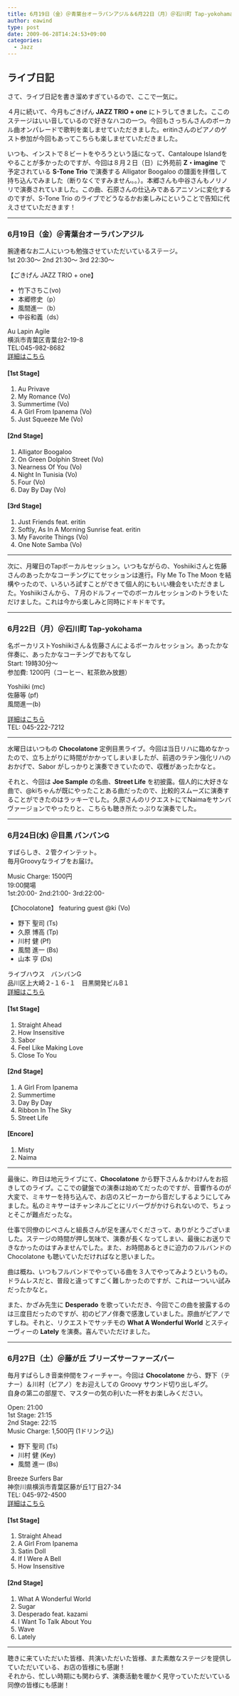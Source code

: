 ```yaml
---
title: 6月19日（金）＠青葉台オーラパンアジル＆6月22日（月）＠石川町 Tap-yokohama＆6月24日(水) ＠目黒 バンバンG＆6月27日（土）＠藤が丘 ブリーズサーファーズバー
author: eawind
type: post
date: 2009-06-28T14:24:53+09:00
categories:
  - Jazz
---
```

## ライブ日記

さて、ライブ日記を書き溜めすぎているので、ここで一気に。

４月に続いて、今月もごきげん **JAZZ TRIO + one** にトラしてきました。ここのステージはいい音しているので好きなハコの一つ。今回もさっちんさんのボーカル曲オンパレードで歌判を楽しませていただきました。eritinさんのピアノのゲスト参加が今回もあってこちらも楽しませていただきました。

いつも、インストで８ビートをやろうという話になって、Cantaloupe Islandをやることが多かったのですが、今回は８月２日（日）に外苑前 **Z・imagine** で予定されている **S-Tone Trio** で演奏する Alligator Boogaloo の譜面を拝借して持ち込んでみました（断りなくですみません。。）。本郷さんも中谷さんもノリノリで演奏されていました。この曲、石原さんの仕込みであるアニソンに変化するのですが、S-Tone Trio のライブでどうなるかお楽しみにということで告知に代えさせていただきます！

---

### 6月19日（金）＠青葉台オーラパンアジル

腕達者なお二人にいつも勉強させていただいているステージ。  
1st 20:30〜 2nd 21:30〜 3rd 22:30〜

【ごきげん JAZZ TRIO + one】

- 竹下さちこ(vo)
- 本郷修史（p）
- 風間進一（b）
- 中谷和義（ds）

Au Lapin Agile  
横浜市青葉区青葉台2-19-8  
TEL:045-982-8682  
[詳細はこちら](http://www.geocities.jp/aulapinagile1/index.html)

#### [1st Stage]
1. Au Privave  
2. My Romance (Vo)  
3. Summertime (Vo)  
4. A Girl From Ipanema (Vo)  
5. Just Squeeze Me (Vo)

#### [2nd Stage]
1. Alligator Boogaloo  
2. On Green Dolphin Street (Vo)  
3. Nearness Of You (Vo)  
4. Night In Tunisia (Vo)  
5. Four (Vo)  
6. Day By Day (Vo)

#### [3rd Stage]
1. Just Friends feat. eritin  
2. Softly, As In A Morning Sunrise feat. eritin  
3. My Favorite Things (Vo)  
4. One Note Samba (Vo)

---

次に、月曜日のTapボーカルセッション。いつもながらの、Yoshiikiさんと佐藤さんのあったかなコーチングにてセッションは進行。Fly Me To The Moon を結構やったので、いろいろ試すことができて個人的にもいい機会をいただきました。Yoshiikiさんから、７月のドルフィーでのボーカルセッションのトラをいただけました。これは今から楽しみと同時にドキドキです。

---

### 6月22日（月）＠石川町 Tap-yokohama

名ボーカリストYoshiikiさん＆佐藤さんによるボーカルセッション。あったかな伴奏に、あったかなコーチングでおもてなし  
Start: 19時30分〜  
参加費: 1200円（コーヒー、紅茶飲み放題）

Yoshiiki (mc)  
佐藤等 (pf)  
風間進一(b)

[詳細はこちら](http://www.tap-yokohama.com/)  
TEL: 045-222-7212

---

水曜日はいつもの **Chocolatone** 定例目黒ライブ。今回は当日リハに臨めなかったので、立ち上がりに時間がかかってしまいましたが、前週のラテン強化リハのおかげで、Sabor がしっかりと演奏できていたので、収穫があったかなと。

それと、今回は **Joe Sample** の名曲、**Street Life** を初披露。個人的に大好きな曲で、@kiちゃんが既にやったことある曲だったので、比較的スムーズに演奏することができたのはラッキーでした。久原さんのリクエストにてNaimaをサンバヴァージョンでやったりと、こちらも聴き所たっぷりな演奏でした。

---

### 6月24日(水) ＠目黒 バンバンG

すばらしき、２管クインテット。  
毎月Groovyなライブをお届け。

Music Charge: 1500円  
19:00開場  
1st:20:00- 2nd:21:00- 3rd:22:00-

【Chocolatone】 featuring guest @ki (Vo)

- 野下 聖司 (Ts)
- 久原 博高 (Tp)
- 川村 健 (Pf)
- 風間 進一 (Bs)
- 山本 亨 (Ds)

ライブハウス　バンバンG  
品川区上大崎２-１６-１　目黒開発ビルB１  
[詳細はこちら](http://www1.cts.ne.jp/~banbang/)

#### [1st Stage]
1. Straight Ahead  
2. How Insensitive  
3. Sabor  
4. Feel Like Making Love  
5. Close To You

#### [2nd Stage]
1. A Girl From Ipanema  
2. Summertime  
3. Day By Day  
4. Ribbon In The Sky  
5. Street Life

#### [Encore]
1. Misty  
2. Naima

---

最後に、昨日は地元ライブにて、**Chocolatone** から野下さん＆かわけんをお招きしてのライブ。ここでの鍵盤での演奏は始めてだったのですが、音響作るのが大変で、ミキサーを持ち込んで、お店のスピーカーから音だしするようにしてみました。私のミキサーはチャンネルごとにリバーヴがかけられないので、ちょっとそこが難点だったな。

仕事で同僚のじぺさんと組長さんが足を運んでくださって、ありがとうございました。ステージの時間が押し気味で、演奏が長くなってしまい、最後にお送りできなかったのはすみませんでした。また、お時間あるときに迫力のフルバンドの Chocolatone も聴いていただければなと思いました。

曲は概ね、いつもフルバンドでやっている曲を３人でやってみようというもの。ドラムレスだと、普段と違ってすごく難しかったのですが、これは一ついい試みだったかなと。

また、かざみ先生に **Desperado** を歌っていただき、今回でこの曲を披露するのは三度目だったのですが、初のピアノ伴奏で感激していました。原曲がピアノですしね。それと、リクエストでサッチモの **What A Wonderful World** とスティーヴィーの **Lately** を演奏。喜んでいただけました。

---

### 6月27日（土）＠藤が丘 ブリーズサーファーズバー

毎月すばらしき音楽仲間をフィーチャー。今回は **Chocolatone** から、野下（テナー）＆川村（ピアノ）をお迎えしての Groovy サウンド切り出しギグ。  
自身の第二の部屋で、マスターの気の利いた一杯をお楽しみください。

Open: 21:00  
1st Stage: 21:15  
2nd Stage: 22:15  
Music Charge: 1,500円 (1ドリンク込)

- 野下 聖司 (Ts)
- 川村 健 (Key)
- 風間 進一 (Bs)

Breeze Surfers Bar  
神奈川県横浜市青葉区藤が丘1丁目27-34  
TEL: 045-972-4500  
[詳細はこちら](http://www.eawind.net/breeze_surfers_bar/)

#### [1st Stage]
1. Straight Ahead  
2. A Girl From Ipanema  
3. Satin Doll  
4. If I Were A Bell  
5. How Insensitive

#### [2nd Stage]
1. What A Wonderful World  
2. Sugar  
3. Desperado feat. kazami  
4. I Want To Talk About You  
5. Wave  
6. Lately

---

聴きに来ていただいた皆様、共演いただいた皆様、また素敵なステージを提供していただいている、お店の皆様にも感謝！  
それから、忙しい時期にも関わらず、演奏活動を暖かく見守っていただいている同僚の皆様にも感謝！
